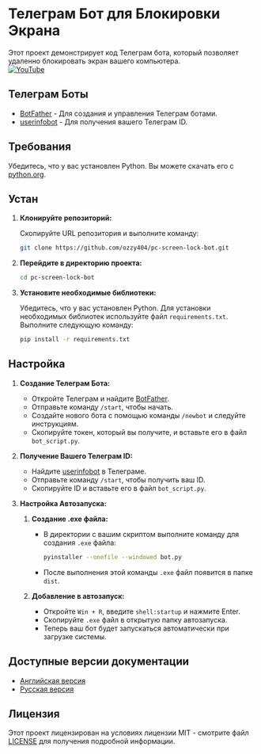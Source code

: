 # Телеграм Бот для Блокировки Экрана

Этот проект демонстрирует код Телеграм бота, который позволяет удаленно блокировать экран вашего компьютера.<br>
[![YouTube](https://img.shields.io/badge/YouTube-Video-red?logo=youtube&logoColor=white)](https://www.youtube.com/watch?v=dQw4w9WgXcQ)

## Телеграм Боты

- [BotFather](https://t.me/botfather) - Для создания и управления Телеграм ботами.
- [userinfobot](https://t.me/userinfobot) - Для получения вашего Телеграм ID.

## Требования

Убедитесь, что у вас установлен Python. Вы можете скачать его с [python.org](https://www.python.org/downloads/).

## Устан

1. **Клонируйте репозиторий:**

   Скопируйте URL репозитория и выполните команду:

   ```bash
   git clone https://github.com/ozzy404/pc-screen-lock-bot.git
   ```
   
2. **Перейдите в директорию проекта:**

   ```bash
   cd pc-screen-lock-bot
   ```

3. **Установите необходимые библиотеки:**

   Убедитесь, что у вас установлен Python. Для установки необходимых библиотек используйте файл `requirements.txt`. Выполните следующую команду:

   ```bash
   pip install -r requirements.txt
   ```

## Настройка

1. **Создание Телеграм Бота:**

   - Откройте Телеграм и найдите [BotFather](https://t.me/botfather).
   - Отправьте команду `/start`, чтобы начать.
   - Создайте нового бота с помощью команды `/newbot` и следуйте инструкциям.
   - Скопируйте токен, который вы получите, и вставьте его в файл `bot_script.py`.

2. **Получение Вашего Телеграм ID:**

   - Найдите [userinfobot](https://t.me/userinfobot) в Телеграме.
   - Отправьте команду `/start`, чтобы получить ваш ID.
   - Скопируйте ID и вставьте его в файл `bot_script.py`.

3. **Настройка Автозапуска:**

   1. **Создание .exe файла:**

      - В директории с вашим скриптом выполните команду для создания `.exe` файла:
        ```bash
        pyinstaller --onefile --windowed bot.py
        ```
      - После выполнения этой команды `.exe` файл появится в папке `dist`.

   2. **Добавление в автозапуск:**

      - Откройте `Win + R`, введите `shell:startup` и нажмите Enter.
      - Скопируйте `.exe` файл в открытую папку автозапуска.
      - Теперь ваш бот будет запускаться автоматически при загрузке системы.

## Доступные версии документации

- [Английская версия](README.en.md)
- [Русская версия](README.md)

## Лицензия

Этот проект лицензирован на условиях лицензии MIT - смотрите файл [LICENSE](LICENSE) для получения подробной информации.
